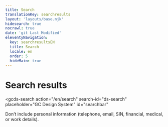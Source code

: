 ```yaml
---
title: Search
translationKey: searchresults
layout: 'layouts/base.njk'
hidesearch: true
nocrawl: true
date: 'git Last Modified'
eleventyNavigation:
  key: searchresultsEN
  title: Search
  locale: en
  order: 5
  hideMain: true
---
```


# Search results

<gcds-search
  action="/en/search"
  search-id="ds-search"
  placeholder="GC Design System"
  id="searchbar"
>
</gcds-search>

<gcds-text size="caption">
  Don’t include personal information (telephone, email, SIN, financial, medical, or work details).
</gcds-text>

<div id="results-count"></div>

<div id="results"></div>

<div id="pagination"></div>
